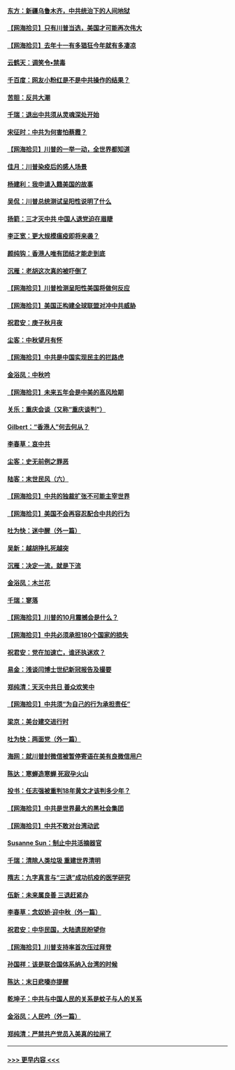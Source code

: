 #### [东方：新疆乌鲁木齐，中共统治下的人间地狱](../pages/nsc993/n12466075.md?t=10101751) 
#### [【网海拾贝】只有川普当选，美国才可能再次伟大](../pages/nsc993/n12466013.md?t=10101751) 
#### [【网海拾贝】去年十一有多猖狂今年就有多凄凉](../pages/nsc993/n12463649.md?t=10101751) 
#### [云鹤天：调笑令▪禁毒](../pages/nsc993/n12462975.md?t=10101751) 
#### [千百度：网友小粉红是不是中共操作的结果？](../pages/nsc993/n12461025.md?t=10101751) 
#### [苦胆：反共大潮](../pages/nsc993/n12459469.md?t=10101751) 
#### [千瑞：退出中共须从灵魂深处开始](../pages/nsc993/n12459437.md?t=10101751) 
#### [宋征时：中共为何害怕蔡霞？](../pages/nsc993/n12459097.md?t=10101751) 
#### [【网海拾贝】川普的一举一动，全世界都知道](../pages/nsc993/n12458825.md?t=10101751) 
#### [佳月：川普染疫后的感人场景](../pages/nsc993/n12456994.md?t=10101751) 
#### [杨建利：我申请入籍美国的故事](../pages/nsc993/n12455635.md?t=10101751) 
#### [吴侃：川普总统测试呈阳性说明了什么](../pages/nsc993/n12451869.md?t=10101751) 
#### [扬箭：三才灭中共 中国人退党迫在眉睫](../pages/nsc993/n12451842.md?t=10101751) 
#### [李正宽：更大规模瘟疫即将来袭？](../pages/nsc993/n12451455.md?t=10101751) 
#### [颜纯钩：香港人唯有团结才能走到底](../pages/nsc993/n12450870.md?t=10101751) 
#### [沉雁：老胡这次真的被吓倒了](../pages/nsc993/n12449796.md?t=10101751) 
#### [【网海拾贝】川普检测呈阳性美国将做何反应](../pages/nsc993/n12449042.md?t=10101751) 
#### [【网海拾贝】美国正构建全球联盟对冲中共威胁](../pages/nsc993/n12446580.md?t=10101751) 
#### [祝君安：庚子秋月夜](../pages/nsc993/n12445870.md?t=10101751) 
#### [尘客：中秋望月有怀](../pages/nsc993/n12444632.md?t=10101751) 
#### [【网海拾贝】中共是中国实现民主的拦路虎](../pages/nsc993/n12443573.md?t=10101751) 
#### [金浴凤：中秋吟](../pages/nsc993/n12441773.md?t=10101751) 
#### [【网海拾贝】未来五年会是中美的高风险期](../pages/nsc993/n12440760.md?t=10101751) 
#### [关乐：重庆会谈（又称“重庆谈判”）](../pages/nsc993/n12437525.md?t=10101751) 
#### [Gilbert：“香港人”何去何从？](../pages/nsc993/n12435894.md?t=10101751) 
#### [李春草：哀中共](../pages/nsc993/n12435874.md?t=10101751) 
#### [尘客：史无前例之罪恶](../pages/nsc993/n12435762.md?t=10101751) 
#### [陆客：末世民风（六）](../pages/nsc993/n12435354.md?t=10101751) 
#### [【网海拾贝】中共的独裁扩张不可能主宰世界](../pages/nsc993/n12435151.md?t=10101751) 
#### [【网海拾贝】美国不会再容忍配合中共的行为](../pages/nsc993/n12433808.md?t=10101751) 
#### [吐为快：迷中醒（外一篇）](../pages/nsc993/n12433585.md?t=10101751) 
#### [吴新：越胡挣扎死越突](../pages/nsc993/n12433562.md?t=10101751) 
#### [沉雁：决定一流，就是下流](../pages/nsc993/n12432128.md?t=10101751) 
#### [金浴凤：木兰花](../pages/nsc993/n12432124.md?t=10101751) 
#### [千瑞：寥落](../pages/nsc993/n12432071.md?t=10101751) 
#### [【网海拾贝】川普的10月震撼会是什么？](../pages/nsc993/n12431624.md?t=10101751) 
#### [【网海拾贝】中共必须承担180个国家的损失](../pages/nsc993/n12428893.md?t=10101751) 
#### [祝君安：党在加速亡，谁还执迷欢？](../pages/nsc993/n12428652.md?t=10101751) 
#### [易金：浅谈闫博士世纪新冠报告及撮要](../pages/nsc993/n12426822.md?t=10101751) 
#### [郑纯清：天灭中共日 善众欢笑中](../pages/nsc993/n12426784.md?t=10101751) 
#### [【网海拾贝】中共须“为自己的行为承担责任”](../pages/nsc993/n12426067.md?t=10101751) 
#### [梁京：美台建交进行时](../pages/nsc993/n12424066.md?t=10101751) 
#### [吐为快：两面党（外一篇）](../pages/nsc993/n12424043.md?t=10101751) 
#### [海网：就川普封微信被暂停寄语在美有良微信用户](../pages/nsc993/n12424021.md?t=10101751) 
#### [陈达：寒蝉造寒蝉 死寂孕火山](../pages/nsc993/n12423958.md?t=10101751) 
#### [投书：任志强被重判18年黄文才该判多少年？](../pages/nsc993/n12423672.md?t=10101751) 
#### [【网海拾贝】中共是世界最大的黑社会集团](../pages/nsc993/n12423543.md?t=10101751) 
#### [【网海拾贝】中共不敢对台湾动武](../pages/nsc993/n12421418.md?t=10101751) 
#### [Susanne Sun：制止中共活摘器官](../pages/nsc993/n12419654.md?t=10101751) 
#### [千瑞：清除人类垃圾 重建世界清明](../pages/nsc993/n12419414.md?t=10101751) 
#### [隋志：九字真言与“三退”成功抗疫的医学研究](../pages/nsc993/n12419248.md?t=10101751) 
#### [伍新：未来属良善 三退赶紧办](../pages/nsc993/n12418496.md?t=10101751) 
#### [李春草：念奴娇·迎中秋（外一篇）](../pages/nsc993/n12418465.md?t=10101751) 
#### [祝君安：中华民国，大陆遗民盼望你](../pages/nsc993/n12418089.md?t=10101751) 
#### [【网海拾贝】川普支持率首次压过拜登](../pages/nsc993/n12418050.md?t=10101751) 
#### [孙国祥：该是联合国体系纳入台湾的时候](../pages/nsc993/n12417369.md?t=10101751) 
#### [陈达：末日悲嚎亦提醒](../pages/nsc993/n12416736.md?t=10101751) 
#### [乾坤子：中共与中国人民的关系是蚊子与人的关系](../pages/nsc993/n12416632.md?t=10101751) 
#### [金浴凤：人民吟（外一篇）](../pages/nsc993/n12416567.md?t=10101751) 
#### [郑纯清：严禁共产党员入美真的拉闸了](../pages/nsc993/n12416550.md?t=10101751) 

----
#### [ >>> 更早内容 <<< ](../indexes/nsc993-earlier.md)
